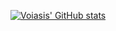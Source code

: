 [![Voiasis' GitHub stats](https://github-readme-stats.vercel.app/api?username=voiasis)](https://github.com/voiasis/github-readme-stats)
